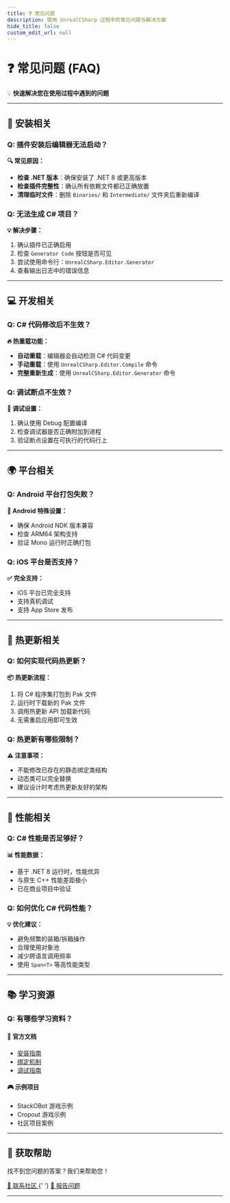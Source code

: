 ```yaml
---
title: ❓ 常见问题
description: 使用 UnrealCSharp 过程中的常见问题与解决方案
hide_title: false
custom_edit_url: null
---
```


# ❓ 常见问题 (FAQ)

<div style={{textAlign: 'center', marginBottom: '2rem'}}>
  <p style={{fontSize: '1.1rem', color: 'var(--ifm-color-emphasis-600)'}}>
    💡 <strong>快速解决您在使用过程中遇到的问题</strong>
  </p>
</div>

---

## 🔧 安装相关

### Q: 插件安装后编辑器无法启动？

<div className="alert alert--warning">
  <strong>🔍 常见原因：</strong>
</div>

- **检查 .NET 版本**：确保安装了 .NET 8 或更高版本
- **检查插件完整性**：确认所有依赖文件都已正确放置
- **清理临时文件**：删除 `Binaries/` 和 `Intermediate/` 文件夹后重新编译

### Q: 无法生成 C# 项目？

<div className="alert alert--info">
  <strong>💡 解决步骤：</strong>
</div>

1. 确认插件已正确启用
2. 检查 `Generator Code` 按钮是否可见
3. 尝试使用命令行：`UnrealCSharp.Editor.Generator`
4. 查看输出日志中的错误信息

---

## 💻 开发相关

### Q: C# 代码修改后不生效？

<div className="alert alert--success">
  <strong>🔥 热重载功能：</strong>
</div>

- **自动重载**：编辑器会自动检测 C# 代码变更
- **手动重载**：使用 `UnrealCSharp.Editor.Compile` 命令
- **完整重新生成**：使用 `UnrealCSharp.Editor.Generator` 命令

### Q: 调试断点不生效？

<div className="alert alert--info">
  <strong>🐛 调试设置：</strong>
</div>

1. 确认使用 Debug 配置编译
2. 检查调试器是否正确附加到进程
3. 验证断点设置在可执行的代码行上

---

## 🌍 平台相关

### Q: Android 平台打包失败？

<div className="alert alert--warning">
  <strong>📱 Android 特殊设置：</strong>
</div>

- 确保 Android NDK 版本兼容
- 检查 ARM64 架构支持
- 验证 Mono 运行时正确打包

### Q: iOS 平台是否支持？

<div className="alert alert--success">
  <strong>✅ 完全支持：</strong>
</div>

- iOS 平台已完全支持
- 支持真机调试
- 支持 App Store 发布

---

## 🔄 热更新相关

### Q: 如何实现代码热更新？

<div className="alert alert--info">
  <strong>📦 热更新流程：</strong>
</div>

1. 将 C# 程序集打包到 Pak 文件
2. 运行时下载新的 Pak 文件
3. 调用热更新 API 加载新代码
4. 无需重启应用即可生效

### Q: 热更新有哪些限制？

<div className="alert alert--warning">
  <strong>⚠️ 注意事项：</strong>
</div>

- 不能修改已存在的静态绑定类结构
- 动态类可以完全替换
- 建议设计时考虑热更新友好的架构

---

## 🚀 性能相关

### Q: C# 性能是否足够好？

<div className="alert alert--success">
  <strong>📊 性能数据：</strong>
</div>

- 基于 .NET 8 运行时，性能优异
- 与原生 C++ 性能差距极小
- 已在商业项目中验证

### Q: 如何优化 C# 代码性能？

<div className="alert alert--info">
  <strong>💡 优化建议：</strong>
</div>

- 避免频繁的装箱/拆箱操作
- 合理使用对象池
- 减少跨语言调用频率
- 使用 `Span<T>` 等高性能类型

---

## 📚 学习资源

### Q: 有哪些学习资料？

<div className="row">
  <div className="col col--6">
    <div className="card margin--sm">
      <div className="card__header">
        <h4>📖 官方文档</h4>
      </div>
      <div className="card__body">
        <ul>
          <li><a href="/docs/document/getting-started/installation">安装指南</a></li>
          <li><a href="/docs/document/getting-started/binding">绑定机制</a></li>
          <li><a href="/docs/document/guides/debug">调试指南</a></li>
        </ul>
      </div>
    </div>
  </div>
  <div className="col col--6">
    <div className="card margin--sm">
      <div className="card__header">
        <h4>🎮 示例项目</h4>
      </div>
      <div className="card__body">
        <ul>
          <li>StackOBot 游戏示例</li>
          <li>Cropout 游戏示例</li>
          <li>社区项目案例</li>
        </ul>
      </div>
    </div>
  </div>
</div>

---

## 🤝 获取帮助

<div style={{textAlign: 'center', margin: '2rem 0'}}>
  <p style={{marginBottom: '1rem'}}>找不到您问题的答案？我们来帮助您！</p>
  <a href="/docs/community/communication" className="button button--primary button--lg">
    💬 联系社区
  </a>
  {' '}
  <a href="https://github.com/crazytuzi/UnrealCSharp/issues" className="button button--secondary button--lg">
    🐛 报告问题
  </a>
</div>

---
